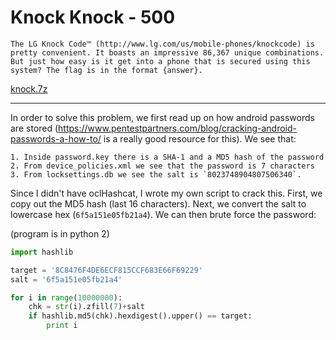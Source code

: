# Knock Knock - 500
	The LG Knock Code™ (http://www.lg.com/us/mobile-phones/knockcode) is pretty convenient. It boasts an impressive 86,367 unique combinations. But just how easy is it get into a phone that is secured using this system? The flag is in the format {answer}.

[knock.7z](knock.7z)

------------------

In order to solve this problem, we first read up on how android passwords are stored (https://www.pentestpartners.com/blog/cracking-android-passwords-a-how-to/ is a really good resource for this). We see that:

	1. Inside password.key there is a SHA-1 and a MD5 hash of the password
	2. From device_policies.xml we see that the password is 7 characters
	3. From locksettings.db we see the salt is `8023748904807506340`.

Since I didn't have oclHashcat, I wrote my own script to crack this. First, we copy out the MD5 hash (last 16 characters). Next, we convert the salt to lowercase hex (`6f5a151e05fb21a4`). We can then brute force the password:

(program is in python 2)
```python
import hashlib

target = '8C8476F4DE6ECF815CCF683E66F69229'
salt = '6f5a151e05fb21a4'

for i in range(10000000):
    chk = str(i).zfill(7)+salt
    if hashlib.md5(chk).hexdigest().upper() == target:
        print i
```

